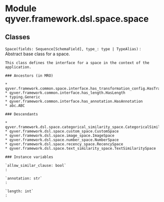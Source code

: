 Module qyver.framework.dsl.space.space
============================================

Classes
-------

`Space(fields: Sequence[SchemaField], type_: type | TypeAlias)`
:   Abstract base class for a space.
    
    This class defines the interface for a space in the context of the application.

    ### Ancestors (in MRO)

    * qyver.framework.common.space.interface.has_transformation_config.HasTransformationConfig
    * qyver.framework.common.interface.has_length.HasLength
    * typing.Generic
    * qyver.framework.common.interface.has_annotation.HasAnnotation
    * abc.ABC

    ### Descendants

    * qyver.framework.dsl.space.categorical_similarity_space.CategoricalSimilaritySpace
    * qyver.framework.dsl.space.custom_space.CustomSpace
    * qyver.framework.dsl.space.image_space.ImageSpace
    * qyver.framework.dsl.space.number_space.NumberSpace
    * qyver.framework.dsl.space.recency_space.RecencySpace
    * qyver.framework.dsl.space.text_similarity_space.TextSimilaritySpace

    ### Instance variables

    `allow_similar_clause: bool`
    :

    `annotation: str`
    :

    `length: int`
    :
